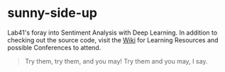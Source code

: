 # sunny-side-up

Lab41's foray into Sentiment Analysis with Deep Learning.  In addition to checking out the source code, visit the [Wiki](https://github.com/Lab41/sunny-side-up/wiki) for Learning Resources and possible Conferences to attend.

> Try them, try them, and you may! Try them and you may, I say.

